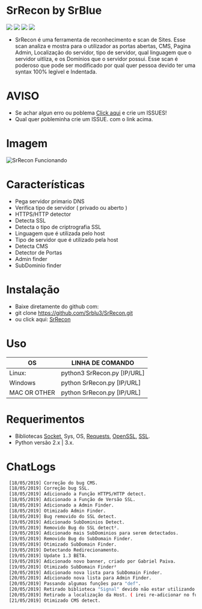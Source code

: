 # SrRecon by SrBlue

![](https://img.shields.io/badge/SrRecon-1.5B-blue.svg )
![](https://img.shields.io/badge/last_update-20/05/2019-blue.svg )
![](https://img.shields.io/pypi/pyversions/requests.svg?label=python )
![](https://img.shields.io/conda/pn/conda-forge/python.svg?color=blue&label=platform&logo=Srblue&logoColor=blue )

- SrRecon é uma ferramenta de reconhecimento e scan de Sites. Esse scan analiza e mostra para o utilizador as portas abertas, CMS, Pagina Admin, Localização do servidor, tipo de servidor, qual linguagem que o servidor uitliza, e os Domínios que o servidor possui. Esse scan é poderoso que pode ser modificado por qual quer pessoa devido ter uma syntax 100% legível e Indentada.

# AVISO
   - Se achar algun erro ou poblema [Click aqui](https://github.com/Srblu3/SrRecon/issues "Click aqui") e crie um ISSUES!
   - Qual quer pobleminha crie um ISSUE. com o link acima.

# Imagem

![SrRecon Funcionando](https://i.imgur.com/Bz2ClKH.jpg "SrRecon Funcionando")


# Características

- Pega servidor primario DNS
- Verifica tipo de servidor ( privado ou aberto )
- HTTPS/HTTP detector
- Detecta SSL
- Detecta o tipo de criptrografia SSL
- Linguagem que é utilizada pelo host
- Tipo de servidor que é utilizado pela host
- Detecta CMS
- Detector de Portas
- Admin finder
- SubDominio finder



# Instalação

- Baixe diretamente do github com:
- git clone https://github.com/Srblu3/SrRecon.git
- ou click aqui: [SrRecon](https://github.com/Srblu3/SrRecon/archive/master.zip "SrRecon")



# Uso

|         OS       | LINHA DE COMANDO                 |
| ---------------- | -------------------------------- |
|      Linux:      | python3 SrRecon.py [IP/URL]      |
|      Windows     | python SrRecon.py [IP/URL]       |
|     MAC OR OTHER | python SrRecon.py [IP/URL]       |



# Requerimentos

- Bibliotecas [Socket](ttps://pypi.org/project/sockets/ "Socket"), Sys, OS, [Requests](https://pypi.org/project/requests/ "Requests"), [OpenSSL](https://pypi.org/project/pyOpenSSL/ "OpenSSL"), [SSL](https://pypi.org/project/ssl/ "SSL").
- Python versão 2.x | 3.x.



# ChatLogs

   ```bash
    [18/05/2019] Correção do bug CMS.
    [18/05/2019] Correção bug SSL.
    [18/05/2019] Adicionado a Função HTTPS/HTTP detect.
    [18/05/2019] Adicionado a Função de Versão SSL.
    [18/05/2019] Adicionado a Admin Finder.
    [18/05/2019] Otimizado Admin Finder.
    [18/05/2019] Bug removido do SSL detect.
    [19/05/2019] Adicionado SubDominios Detect.
    [19/05/2019] Removido Bug do SSL detect².
    [19/05/2019] Adicionado mais SubDominios para serem detectados.
    [19/05/2019] Removido Bug do SubDomain Finder.
    [19/05/2019] Otimizado SubDomain Finder.
    [19/05/2019] Detectando Redirecionamento.
    [19/05/2019] Update 1.3 BETA.
    [19/05/2019] Adicionado novo banner, criado por Gabriel Paiva.
    [19/05/2019] Otimizado SubDomain Finder²
    [20/05/2019] Adicionado nova lista para SubDomain Finder.
    [20/05/2019] Adicionado nova lista para Admin Finder.
    [20/05/2019] Passando algumas funções para "def".
    [20/05/2019] Retirado biblioteca "Signal" devido não estar utilizando.
    [20/05/2019] Retirado a localização da Host. ( irei re-adicionar no futuro ).
    [21/05/2019] Otimizado CMS detect.
    
```
